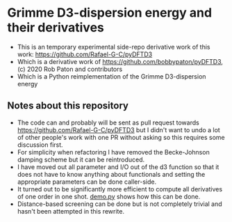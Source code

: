 # Grimme D3-dispersion energy and their derivatives

- This is an temporary experimental side-repo derivative work of this work: https://github.com/Rafael-G-C/pyDFTD3
- Which is a derivative work of https://github.com/bobbypaton/pyDFTD3, (c) 2020 Rob Paton and contributors
- Which is a Python reimplementation of the Grimme D3-dispersion energy


## Notes about this repository

- The code can and probably will be sent as pull request towards
  https://github.com/Rafael-G-C/pyDFTD3 but I didn't want to undo a lot of
  other people's work with one PR without asking so this requires some
  discussion first.
- For simplicity when refactoring I have removed the Becke-Johnson damping
  scheme but it can be reintroduced.
- I have moved out all parameter and I/O out of the d3 function so that it does
  not have to know anything about functionals and setting the appropriate
  parameters can be done caller-side.
- It turned out to be significantly more efficient to compute all derivatives
  of one order in one shot. [demo.py](demo.py) shows how this can be done.
- Distance-based screening can be done but is not completely trivial and hasn't
  been attempted in this rewrite.
